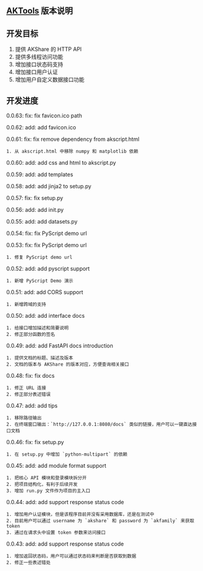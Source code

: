 ## [AKTools](https://github.com/akfamily/aktools) 版本说明

## 开发目标

1. 提供 AKShare 的 HTTP API
2. 提供多线程访问功能
3. 增加接口状态码支持
4. 增加接口用户认证
5. 增加用户自定义数据接口功能

## 开发进度

0.0.63: fix: fix favicon.ico path

0.0.62: add: add favicon.ico

0.0.61: fix: fix remove dependency from akscript.html

    1. 从 akscript.html 中移除 numpy 和 matplotlib 依赖

0.0.60: add: add css and html to akscript.py

0.0.59: add: add templates

0.0.58: add: add jinja2 to setup.py

0.0.57: fix: fix setup.py

0.0.56: add: add init.py

0.0.55: add: add datasets.py

0.0.54: fix: fix PyScript demo url

0.0.53: fix: fix PyScript demo url

    1. 修复 PyScript demo url 

0.0.52: add: add pyscript support
    
    1. 新增 PyScript Demo 演示

0.0.51: add: add CORS support

    1. 新增跨域的支持

0.0.50: add: add interface docs

    1. 给接口增加描述和简要说明
    2. 修正部分函数的签名

0.0.49: add: add FastAPI docs introduction

    1. 提供文档的标题、描述及版本
    2. 文档的版本与 AKShare 的版本对应，方便查询相关接口

0.0.48: fix: fix docs

    1. 修正 URL 连接
    2. 修正部分表述错误

0.0.47: add: add tips
    
    1. 移除路径输出
    2. 在终端窗口输出：`http://127.0.0.1:8080/docs` 类似的链接，用户可以一键直达接口文档

0.0.46: fix: fix setup.py

    1. 在 setup.py 中增加 `python-multipart` 的依赖

0.0.45: add: add module format support
    
    1. 把核心 API 模块和登录模块拆分开
    2. 把项目结构化，有利于后续开发
    3. 增加 run.py 文件作为项目的主入口

0.0.44: add: add support response status code

    1. 增加用户认证模块，但是该程序目前并没有采用数据库，还是在测试中
    2. 目前用户可以通过 username 为 `akshare` 和 password 为 `akfamily` 来获取 token
    3. 通过在请求头中设置 token 参数来访问接口

0.0.43: add: add support response status code
    
    1. 增加返回状态码，用户可以通过状态码来判断是否获取到数据
    2. 修正一些表述错处